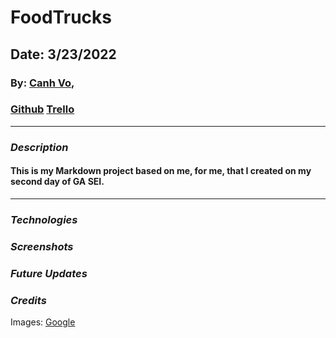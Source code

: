 # FoodTrucks

## Date: 3/23/2022

### By: [Canh Vo](https://www.linkedin.com/in/canh-vo-056122188/),

### [Github](https://github.com/vinhnghiemcr/FoodTrucks) [Trello](https://trello.com/b/WilzloTi/foodtrucks)

---

### **_Description_**

#### This is my Markdown project based on me, for me, that I created on my second day of GA SEI.

---

### **_Technologies_**

### **_Screenshots_**

### **_Future Updates_**

### **_Credits_**

Images: [Google](https://www.google.com/)

